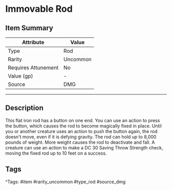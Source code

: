 # Immovable Rod

## Item Summary

| Attribute            | Value                        |
|----------------------|------------------------------|
| Type                 | Rod |
| Rarity               | Uncommon             |
| Requires Attunement  | No                |
| Value (gp)           | -    |
| Source               | DMG |

---

## Description

This flat iron rod has a button on one end. You can use an action to press the button, which causes the rod to become magically fixed in place. Until you or another creature uses an action to push the button again, the rod doesn't move, even if it is defying gravity. The rod can hold up to 8,000 pounds of weight. More weight causes the rod to deactivate and fall. A creature can use an action to make a DC 30 Saving Throw Strength check, moving the fixed rod up to 10 feet on a success.

## Tags

^Tags: #item #rarity_uncommon #type_rod #source_dmg